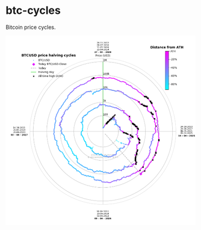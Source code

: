 # btc-cycles

Bitcoin price cycles.

![Bitcoin](https://github.com/giocaizzi/btc-cycles/blob/main/bitcoin.png)
